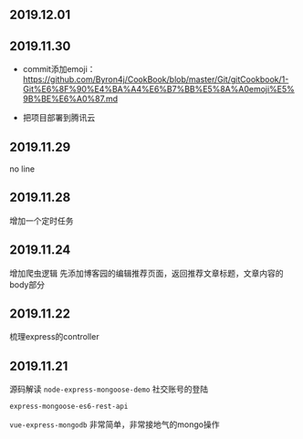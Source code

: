 ## 2019.12.01

## 2019.11.30
* commit添加emoji：
https://github.com/Byron4j/CookBook/blob/master/Git/gitCookbook/1-Git%E6%8F%90%E4%BA%A4%E6%B7%BB%E5%8A%A0emoji%E5%9B%BE%E6%A0%87.md

* 把项目部署到腾讯云

## 2019.11.29
no line
## 2019.11.28
增加一个定时任务

## 2019.11.24
增加爬虫逻辑
先添加博客园的编辑推荐页面，返回推荐文章标题，文章内容的body部分

## 2019.11.22
梳理express的controller

## 2019.11.21
源码解读
`node-express-mongoose-demo`
社交账号的登陆

`express-mongoose-es6-rest-api`

`vue-express-mongodb`
非常简单，非常接地气的mongo操作